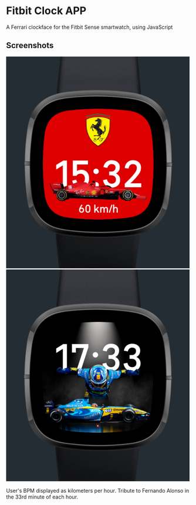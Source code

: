 # Fitbit Clock APP

A Ferrari clockface for the Fitbit Sense smartwatch, using JavaScript

## Screenshots

<img src="https://github.com/Dakuur/fitbit-clockface/blob/main/clock.png?raw=true" width="500"> <img src="https://github.com/Dakuur/fitbit-clockface/blob/main/alonso.png?raw=true" width="500">

User's BPM displayed as kilometers per hour.
Tribute to Fernando Alonso in the 33rd minute of each hour.
